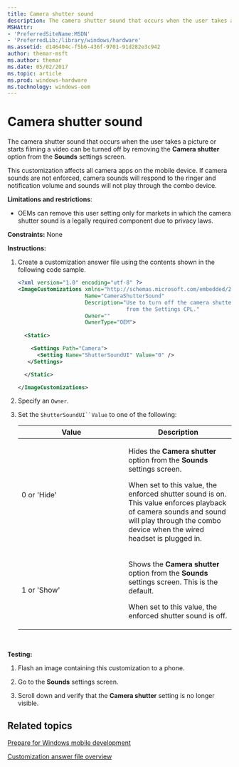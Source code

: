 ```yaml
---
title: Camera shutter sound
description: The camera shutter sound that occurs when the user takes a picture or starts filming a video can be turned off by removing the Camera shutter option from the Sounds settings screen.
MSHAttr:
- 'PreferredSiteName:MSDN'
- 'PreferredLib:/library/windows/hardware'
ms.assetid: d146404c-f5b6-436f-9701-91d282e3c942
author: themar-msft
ms.author: themar
ms.date: 05/02/2017
ms.topic: article
ms.prod: windows-hardware
ms.technology: windows-oem
---
```


# Camera shutter sound


The camera shutter sound that occurs when the user takes a picture or starts filming a video can be turned off by removing the **Camera shutter** option from the **Sounds** settings screen.

This customization affects all camera apps on the mobile device. If camera sounds are not enforced, camera sounds will respond to the ringer and notification volume and sounds will not play through the combo device.

**Limitations and restrictions**:

-   OEMs can remove this user setting only for markets in which the camera shutter sound is a legally required component due to privacy laws.

<a href="" id="constraints---none"></a>**Constraints:** None  

<a href="" id="instructions-"></a>**Instructions:**  
1.  Create a customization answer file using the contents shown in the following code sample.

    ```XML
    <?xml version="1.0" encoding="utf-8" ?>
    <ImageCustomizations xmlns="http://schemas.microsoft.com/embedded/2004/10/ImageUpdate"  
                         Name="CameraShutterSound"  
                         Description="Use to turn off the camera shutter sound by removing the Camera shutter toggle 
                                      from the Settings CPL."  
                         Owner=""  
                         OwnerType="OEM"> 
      
      <Static>  

        <Settings Path="Camera">  
          <Setting Name="ShutterSoundUI" Value="0" /> 
       </Settings>  

      </Static>

    </ImageCustomizations>
    ```

2.  Specify an `Owner`.

3.  Set the `ShutterSoundUI``Value` to one of the following:

    <table>
    <colgroup>
    <col width="50%" />
    <col width="50%" />
    </colgroup>
    <thead>
    <tr class="header">
    <th>Value</th>
    <th>Description</th>
    </tr>
    </thead>
    <tbody>
    <tr class="odd">
    <td><p>0 or 'Hide'</p></td>
    <td><p>Hides the <strong>Camera shutter</strong> option from the <strong>Sounds</strong> settings screen.</p>
    <p>When set to this value, the enforced shutter sound is on. This value enforces playback of camera sounds and sound will play through the combo device when the wired headset is plugged in.</p></td>
    </tr>
    <tr class="even">
    <td><p>1 or 'Show'</p></td>
    <td><p>Shows the <strong>Camera shutter</strong> option from the <strong>Sounds</strong> settings screen. This is the default.</p>
    <p>When set to this value, the enforced shutter sound is off.</p></td>
    </tr>
    </tbody>
    </table>

     

<a href="" id="testing-"></a>**Testing:**  
1.  Flash an image containing this customization to a phone.

2.  Go to the **Sounds** settings screen.

3.  Scroll down and verify that the **Camera shutter** setting is no longer visible.

## Related topics

[Prepare for Windows mobile development](https://docs.microsoft.com/en-us/windows-hardware/manufacture/mobile/preparing-for-windows-mobile-development)

[Customization answer file overview](https://docs.microsoft.com/en-us/windows-hardware/customize/mobile/mcsf/customization-answer-file)
